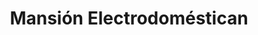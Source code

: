 ---
title: "Mansión Electrodoméstican"
url: /bogota-d-c/mansion-electrodomestican/
shop: electrónica
---